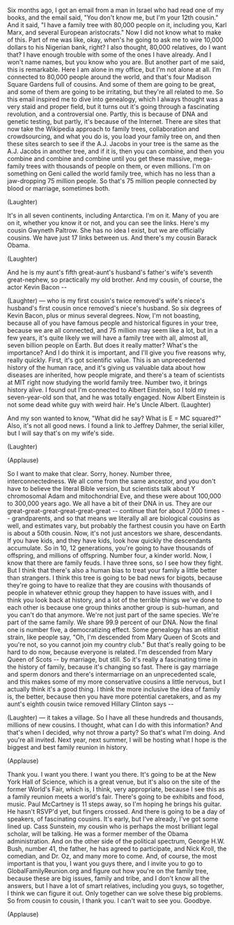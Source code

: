 
Six months ago, I got an email
from a man in Israel
who had read one of my books,
and the email said,
&quot;You don&#39;t know me,
but I&#39;m your 12th cousin.&quot;
And it said, &quot;I have a family tree
with 80,000 people on it, including you,
Karl Marx,
and several European aristocrats.&quot;
Now I did not know what to make of this.
Part of me was like, okay,
when&#39;s he going to ask me to wire
10,000 dollars to his Nigerian bank, right?
I also thought, 80,000 relatives,
do I want that?
I have enough trouble with some of the ones
I have already.
And I won&#39;t name names, but you know who you are.
But another part of me said, this is remarkable.
Here I am alone in my office, but I&#39;m not alone at all.
I&#39;m connected to 80,000 people around the world,
and that&#39;s four Madison Square Gardens
full of cousins.
And some of them are going to be great,
and some of them are going to be irritating,
but they&#39;re all related to me.
So this email inspired me to dive into genealogy,
which I always thought was
a very staid and proper field,
but it turns out it&#39;s going through a fascinating
revolution, and a controversial one.
Partly, this is because of DNA and genetic testing,
but partly, it&#39;s because of the Internet.
There are sites that now take
the Wikipedia approach to family trees,
collaboration and crowdsourcing,
and what you do is,
you load your family tree on,
and then these sites search
to see if the A.J. Jacobs in your tree
is the same as the A.J. Jacobs in another tree,
and if it is, then you can combine,
and then you combine and combine and combine
until you get these massive,
mega-family trees
with thousands of people on them,
or even millions.
I&#39;m on something on Geni called
the world family tree,
which has no less than a jaw-dropping
75 million people.
So that&#39;s 75 million people connected by blood
or marriage, sometimes both.

(Laughter)

It&#39;s in all seven continents, including Antarctica.
I&#39;m on it. Many of you are on it,
whether you know it or not,
and you can see the links.
Here&#39;s my cousin Gwyneth Paltrow.
She has no idea I exist,
but we are officially cousins.
We have just 17 links between us.
And there&#39;s my cousin Barack Obama.

(Laughter)

And he is my aunt&#39;s fifth great-aunt&#39;s husband&#39;s
father&#39;s wife&#39;s seventh great-nephew,
so practically my old brother.
And my cousin, of course,
the actor Kevin Bacon --

(Laughter)
 —
who is my first cousin&#39;s twice removed&#39;s
wife&#39;s niece&#39;s husband&#39;s first cousin once removed&#39;s
niece&#39;s husband.
So six degrees of Kevin Bacon,
plus or minus several degrees.
Now, I&#39;m not boasting, because all of you
have famous people and historical figures
in your tree, because we are all connected,
and 75 million may seem like a lot,
but in a few years, it&#39;s quite likely
we will have a family tree
with all, almost all, seven billion people on Earth.
But does it really matter?
What&#39;s the importance?
And I do think it is important,
and I&#39;ll give you five reasons why, really quickly.
First, it&#39;s got scientific value.
This is an unprecedented history of the human race,
and it&#39;s giving us valuable data
about how diseases are inherited,
how people migrate,
and there&#39;s a team of scientists at MIT right now
studying the world family tree.
Number two, it brings history alive.
I found out I&#39;m connected to Albert Einstein,
so I told my seven-year-old son that,
and he was totally engaged.
Now Albert Einstein is not some dead white guy
with weird hair.
He&#39;s Uncle Albert. 
(Laughter)

And my son wanted to know,
&quot;What did he say? What is E = MC squared?&quot;
Also, it&#39;s not all good news.
I found a link to Jeffrey Dahmer, the serial killer,
but I will say that&#39;s on my wife&#39;s side.

(Laughter)
 
(Applause)

So I want to make that clear. Sorry, honey.
Number three, interconnectedness.
We all come from the same ancestor,
and you don&#39;t have to believe
the literal Bible version,
but scientists talk about Y chromosomal Adam
and mitochondrial Eve,
and these were about 100,000 to 300,000 years ago.
We all have a bit of their DNA in us.
They are our great-great-great-great-great-great --
continue that for about 7,000 times --
grandparents,
and so that means we literally all are
biological cousins as well,
and estimates vary, but probably
the farthest cousin you have on Earth
is about a 50th cousin.
Now, it&#39;s not just ancestors we share, descendants.
If you have kids, and they have kids,
look how quickly the descendants accumulate.
So in 10, 12 generations,
you&#39;re going to have thousands of offspring,
and millions of offspring.
Number four, a kinder world.
Now, I know that there are family feuds.
I have three sons, so I see how they fight.
But I think that there&#39;s also a human bias
to treat your family a little better than strangers.
I think this tree is going to be bad news for bigots,
because they&#39;re going to have to realize
that they are cousins with thousands of people
in whatever ethnic group they happen
to have issues with,
and I think you look back at history,
and a lot of the terrible things
we&#39;ve done to each other
is because one group thinks
another group is sub-human,
and you can&#39;t do that anymore.
We&#39;re not just part of the same species.
We&#39;re part of the same family.
We share 99.9 percent of our DNA.
Now the final one is number five,
a democratizing effect.
Some genealogy has an elitist strain,
like people say, &quot;Oh, I&#39;m descended
from Mary Queen of Scots
and you&#39;re not, so you cannot join my country club.&quot;
But that&#39;s really going to be hard to do now,
because everyone is related.
I&#39;m descended from Mary Queen of Scots --
by marriage, but still.
So it&#39;s really a fascinating time
in the history of family,
because it&#39;s changing so fast.
There is gay marriage and sperm donors
and there&#39;s intermarriage
on an unprecedented scale,
and this makes some of my
more conservative cousins
a little nervous,
but I actually think it&#39;s a good thing.
I think the more inclusive the idea of family is,
the better,
because then you have more potential caretakers,
and as my aunt&#39;s eighth cousin twice removed
Hillary Clinton says --

(Laughter)
 —
it takes a village.
So I have all these hundreds and thousands,
millions of new cousins.
I thought, what can I do with this information?
And that&#39;s when I decided,
why not throw a party?
So that&#39;s what I&#39;m doing.
And you&#39;re all invited.
Next year, next summer,
I will be hosting what I hope is
the biggest and best family reunion in history.

(Applause)

Thank you. I want you there.
I want you there.
It&#39;s going to be at the New York Hall of Science,
which is a great venue,
but it&#39;s also on the site of the former World&#39;s Fair,
which is, I think, very appropriate,
because I see this as a family reunion
meets a world&#39;s fair.
There&#39;s going to be exhibits and food, music.
Paul McCartney is 11 steps away,
so I&#39;m hoping he brings his guitar.
He hasn&#39;t RSVP&#39;d yet, but fingers crossed.
And there is going to be a day of speakers,
of fascinating cousins.
It&#39;s early, but I&#39;ve already,
I&#39;ve got some lined up.
Cass Sunstein, my cousin who is perhaps
the most brilliant legal scholar, will be talking.
He was a former member
of the Obama administration.
And on the other side of the political spectrum,
George H.W. Bush, number 41, the father,
he has agreed to participate,
and Nick Kroll, the comedian,
and Dr. Oz, and many more to come.
And, of course, the most important is that you,
I want you guys there,
and I invite you to go to GlobalFamilyReunion.org
and figure out how you&#39;re on the family tree,
because these are big issues, family and tribe,
and I don&#39;t know all the answers,
but I have a lot of smart relatives,
including you guys,
so together, I think we can figure it out.
Only together can we solve these big problems.
So from cousin to cousin,
I thank you. I can&#39;t wait to see you.
Goodbye.

(Applause)

